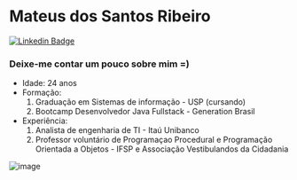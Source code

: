 # Mateus dos Santos Ribeiro

[![Linkedin Badge](https://img.shields.io/badge/linkedin-%230077B5.svg?&style=for-the-badge&logo=linkedin&logoColor=white&link=https://www.linkedin.com/in/mateus-ribeiro-b104a9120/)](https://www.linkedin.com/in/mateus-ribeiro-b104a9120/)



### Deixe-me contar um pouco sobre mim =)
* Idade: 24 anos
* Formação: 
    1. Graduação em Sistemas de informação - USP (cursando)
    2. Bootcamp Desenvolvedor Java Fullstack - Generation Brasil
* Experiência: 
    1. Analista de engenharia de TI - Itaú Unibanco
    2. Professor voluntário de Programaçao Procedural e Programação Orientada a Objetos - IFSP e Associação Vestibulandos da Cidadania

![image](https://github-readme-stats.vercel.app/api/top-langs/?username=MateusDebut&layout=compact&langs_count=8&hide_border=true&title_color=000000&icon_color=000000&text_color=000000&bg_color=ffffff)

